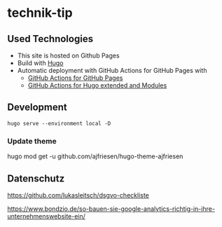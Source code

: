 # technik-tip

## Used Technologies

- This site is hosted on Github Pages
- Build with [Hugo](https://gohugo.io)
- Automatic deployment with GitHub Actions for GitHub Pages with
  - [GitHub Actions for GitHub Pages](https://github.com/peaceiris/actions-gh-pages)
  - [GitHub Actions for Hugo extended and Modules](https://github.com/peaceiris/actions-hugo)


## Development

```
hugo serve --environment local -D
```

### Update theme

hugo mod get -u github.com/ajfriesen/hugo-theme-ajfriesen

## Datenschutz

https://github.com/lukasleitsch/dsgvo-checkliste

https://www.bondzio.de/so-bauen-sie-google-analytics-richtig-in-ihre-unternehmenswebsite-ein/